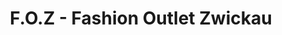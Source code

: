 ---
title: "F.O.Z - Fashion Outlet Zwickau"
url: /zwickau/f-o-z-fashion-outlet-zwickau/
shop: Kleidung
---